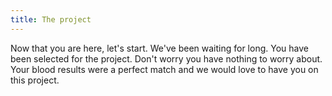 ```yaml
---
title: The project
---
```


Now that you are here, let's start. We've been waiting for long.
You have been selected for the project. Don't worry you have nothing to worry about. Your blood results were a perfect match and we would love to have you on this project.
